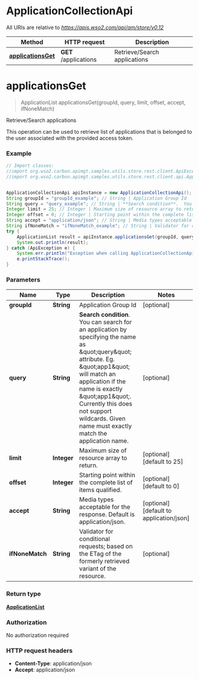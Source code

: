 # ApplicationCollectionApi

All URIs are relative to *https://apis.wso2.com/api/am/store/v0.12*

Method | HTTP request | Description
------------- | ------------- | -------------
[**applicationsGet**](ApplicationCollectionApi.md#applicationsGet) | **GET** /applications | Retrieve/Search applications 


<a name="applicationsGet"></a>
# **applicationsGet**
> ApplicationList applicationsGet(groupId, query, limit, offset, accept, ifNoneMatch)

Retrieve/Search applications 

This operation can be used to retrieve list of applications that is belonged to the user associated with the provided access token. 

### Example
```java
// Import classes:
//import org.wso2.carbon.apimgt.samples.utils.store.rest.client.ApiException;
//import org.wso2.carbon.apimgt.samples.utils.store.rest.client.api.ApplicationCollectionApi;


ApplicationCollectionApi apiInstance = new ApplicationCollectionApi();
String groupId = "groupId_example"; // String | Application Group Id 
String query = "query_example"; // String | **Search condition**.  You can search for an application by specifying the name as \"query\" attribute.  Eg. \"app1\" will match an application if the name is exactly \"app1\".  Currently this does not support wildcards. Given name must exactly match the application name. 
Integer limit = 25; // Integer | Maximum size of resource array to return. 
Integer offset = 0; // Integer | Starting point within the complete list of items qualified. 
String accept = "application/json"; // String | Media types acceptable for the response. Default is application/json. 
String ifNoneMatch = "ifNoneMatch_example"; // String | Validator for conditional requests; based on the ETag of the formerly retrieved variant of the resource. 
try {
    ApplicationList result = apiInstance.applicationsGet(groupId, query, limit, offset, accept, ifNoneMatch);
    System.out.println(result);
} catch (ApiException e) {
    System.err.println("Exception when calling ApplicationCollectionApi#applicationsGet");
    e.printStackTrace();
}
```

### Parameters

Name | Type | Description  | Notes
------------- | ------------- | ------------- | -------------
 **groupId** | **String**| Application Group Id  | [optional]
 **query** | **String**| **Search condition**.  You can search for an application by specifying the name as \&quot;query\&quot; attribute.  Eg. \&quot;app1\&quot; will match an application if the name is exactly \&quot;app1\&quot;.  Currently this does not support wildcards. Given name must exactly match the application name.  | [optional]
 **limit** | **Integer**| Maximum size of resource array to return.  | [optional] [default to 25]
 **offset** | **Integer**| Starting point within the complete list of items qualified.  | [optional] [default to 0]
 **accept** | **String**| Media types acceptable for the response. Default is application/json.  | [optional] [default to application/json]
 **ifNoneMatch** | **String**| Validator for conditional requests; based on the ETag of the formerly retrieved variant of the resource.  | [optional]

### Return type

[**ApplicationList**](ApplicationList.md)

### Authorization

No authorization required

### HTTP request headers

 - **Content-Type**: application/json
 - **Accept**: application/json

